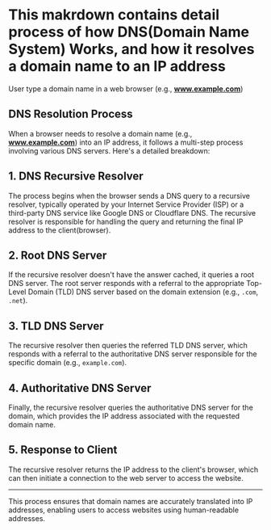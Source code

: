 # This makrdown contains detail process of how DNS(Domain Name System) Works, and how it resolves a domain name to an IP address


User type a domain name in a web browser (e.g., **www.example.com**)

## DNS Resolution Process
When a browser needs to resolve a domain name (e.g., **www.example.com**) into an IP address, it follows a multi-step process involving various DNS servers. Here's a detailed breakdown:

## 1. DNS Recursive Resolver
The process begins when the browser sends a DNS query to a recursive resolver, typically operated by your Internet Service Provider (ISP) or a third-party DNS service like Google DNS or Cloudflare DNS. The recursive resolver is responsible for handling the query and returning the final IP address to the client(browser).


## 2. Root DNS Server
If the recursive resolver doesn't have the answer cached, it queries a root DNS server. The root server responds with a referral to the appropriate Top-Level Domain (TLD) DNS server based on the domain extension (e.g., `.com`, `.net`).

## 3. TLD DNS Server
The recursive resolver then queries the referred TLD DNS server, which responds with a referral to the authoritative DNS server responsible for the specific domain (e.g., `example.com`).

## 4. Authoritative DNS Server
Finally, the recursive resolver queries the authoritative DNS server for the domain, which provides the IP address associated with the requested domain name. 

## 5. Response to Client
The recursive resolver returns the IP address to the client's browser, which can then initiate a connection to the web server to access the website.

---

This process ensures that domain names are accurately translated into IP addresses, enabling users to access websites using human-readable addresses.